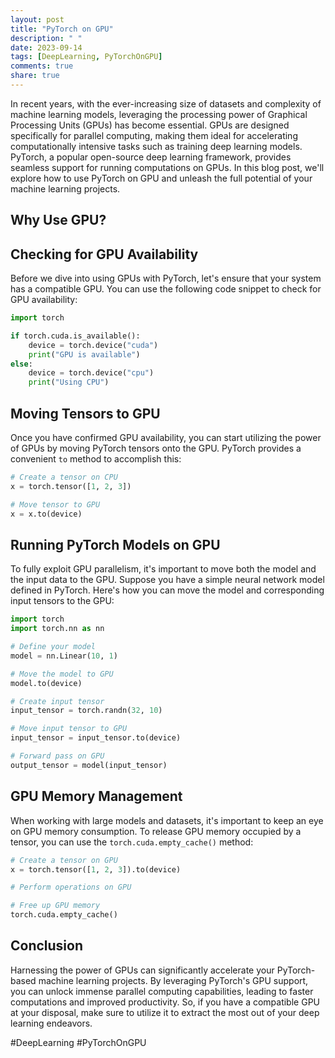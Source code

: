 ```yaml
---
layout: post
title: "PyTorch on GPU"
description: " "
date: 2023-09-14
tags: [DeepLearning, PyTorchOnGPU]
comments: true
share: true
---
```


In recent years, with the ever-increasing size of datasets and complexity of machine learning models, leveraging the processing power of Graphical Processing Units (GPUs) has become essential. GPUs are designed specifically for parallel computing, making them ideal for accelerating computationally intensive tasks such as training deep learning models. PyTorch, a popular open-source deep learning framework, provides seamless support for running computations on GPUs. In this blog post, we'll explore how to use PyTorch on GPU and unleash the full potential of your machine learning projects.

## Why Use GPU?

<Insert brief explanation of why GPUs are beneficial for deep learning>

## Checking for GPU Availability

Before we dive into using GPUs with PyTorch, let's ensure that your system has a compatible GPU. You can use the following code snippet to check for GPU availability:

```python
import torch

if torch.cuda.is_available():
    device = torch.device("cuda")
    print("GPU is available")
else:
    device = torch.device("cpu")
    print("Using CPU")
```

## Moving Tensors to GPU

Once you have confirmed GPU availability, you can start utilizing the power of GPUs by moving PyTorch tensors onto the GPU. PyTorch provides a convenient `to` method to accomplish this:

```python
# Create a tensor on CPU
x = torch.tensor([1, 2, 3])

# Move tensor to GPU
x = x.to(device)
```

## Running PyTorch Models on GPU

To fully exploit GPU parallelism, it's important to move both the model and the input data to the GPU. Suppose you have a simple neural network model defined in PyTorch. Here's how you can move the model and corresponding input tensors to the GPU:

```python
import torch
import torch.nn as nn

# Define your model
model = nn.Linear(10, 1)

# Move the model to GPU
model.to(device)

# Create input tensor
input_tensor = torch.randn(32, 10)

# Move input tensor to GPU
input_tensor = input_tensor.to(device)

# Forward pass on GPU
output_tensor = model(input_tensor)
```

## GPU Memory Management

When working with large models and datasets, it's important to keep an eye on GPU memory consumption. To release GPU memory occupied by a tensor, you can use the `torch.cuda.empty_cache()` method:

```python
# Create a tensor on GPU
x = torch.tensor([1, 2, 3]).to(device)

# Perform operations on GPU

# Free up GPU memory
torch.cuda.empty_cache()
```

## Conclusion

Harnessing the power of GPUs can significantly accelerate your PyTorch-based machine learning projects. By leveraging PyTorch's GPU support, you can unlock immense parallel computing capabilities, leading to faster computations and improved productivity. So, if you have a compatible GPU at your disposal, make sure to utilize it to extract the most out of your deep learning endeavors.

#DeepLearning #PyTorchOnGPU
